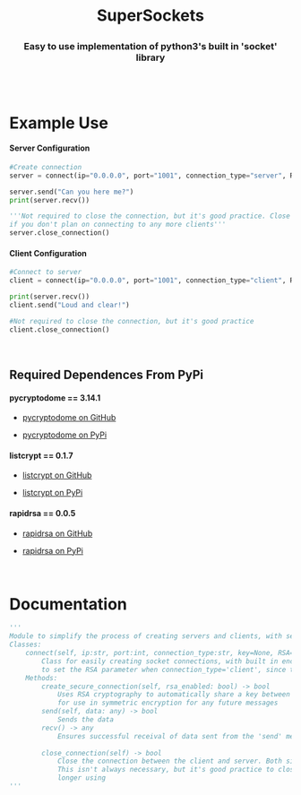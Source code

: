 # <p align='center'>SuperSockets</p>
<h3 align='center'> Easy to use implementation of python3's built in 'socket' library </h3>

<br>
<br>

# Example Use

<h4>Server Configuration</h4>

```python
#Create connection
server = connect(ip="0.0.0.0", port="1001", connection_type="server", RSA=True)

server.send("Can you here me?")
print(server.recv())

'''Not required to close the connection, but it's good practice. Close server connections only
if you don't plan on connecting to any more clients'''
server.close_connection()
```
<h4>Client Configuration</h4>

```python
#Connect to server
client = connect(ip="0.0.0.0", port="1001", connection_type="client", RSA=True)

print(server.recv())
client.send("Loud and clear!")

#Not required to close the connection, but it's good practice
client.close_connection()
```

<br>

<h2>Required Dependences From PyPi</h2>

<h4>pycryptodome == 3.14.1</h4>

- <a href="https://github.com/Legrandin/pycryptodome">pycryptodome on GitHub</a>

- <a href="https://pypi.org/project/pycryptodome/">pycryptodome on PyPi</a>

<h4>listcrypt == 0.1.7</h4>

- <a href="https://github.com/JustScott/ListCrypt">listcrypt on GitHub</a>

- <a href="https://pypi.org/project/listcrypt/">listcrypt on PyPi</a>

<h4>rapidrsa == 0.0.5</h4>

- <a href="https://github.com/JustScott/RapidRSA">rapidrsa on GitHub</a>

- <a href="https://pypi.org/project/rapidrsa/">rapidrsa on PyPi</a>

<br>


# Documentation
```python
'''
Module to simplify the process of creating servers and clients, with seamless built in encryption options
Classes:
    connect(self, ip:str, port:int, connection_type:str, key=None, RSA=None, socket_timeout=3)
        Class for easily creating socket connections, with built in encryption options. It's pointless
        to set the RSA parameter when connection_type='client', since the server decides whether or not to use RSA.
    Methods:
        create_secure_connection(self, rsa_enabled: bool) -> bool
            Uses RSA cryptography to automatically share a key between the server and client,
            for use in symmetric encryption for any future messages
        send(self, data: any) -> bool
            Sends the data
        recv() -> any
            Ensures successful receival of data sent from the 'send' method            
        
        close_connection(self) -> bool
            Close the connection between the client and server. Both sides can use this method.
            This isn't always necessary, but it's good practice to close connections you're no
            longer using
'''
```
